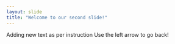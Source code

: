 ```yaml
---
layout: slide
title: "Welcome to our second slide!"
---
```

Adding new text as per instruction
Use the left arrow to go back!
